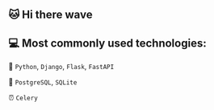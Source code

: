 ## 🐱‍ Hi there wave


## 💻 Most commonly used technologies:

🐍 `Python`, `Django`, `Flask`, `FastAPI`

💾 `PostgreSQL`, `SQLite`

⏰ `Celery`
